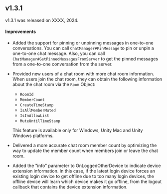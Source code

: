 ## v1.3.1

v1.3.1 was released on XXXX, 2024.

#### Improvements

- Added the support for pinning or unpinning messages in one-to-one conversations. You can call `ChatManager#PinMessage` to pin or unpin a one-to-one chat message.  Also, you can call `ChatManager#GetPinnedMessagesFromServer` to get the pinned messages from a one-to-one conversation from the server.

- Provided new users of a chat room with more chat room information. When users join the chat room, they can obtain the following information about the chat room via the `Room` Object:
  - `RoomId`
  - `MemberCount`
  - `CreateTimeStamp`
  - `IsAllMemberMuted`
  - `IsInAllowList`
  - `MuteUntilTimeStamp`

  This feature is available only for Windows, Unity Mac and Unity Windows platforms.

- Delivered a more accurate chat room member count by optimizing the way to update the member count when members join or leave the chat room.

- Added the "info" parameter to OnLoggedOtherDevice to indicate device extension information. In this case, if the latest login device forces an existing login device to get offline due to too many login devices, the offline device will learn which device makes it go offline, from the logout callback that contains the device extension information. 